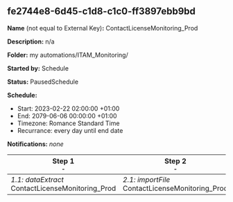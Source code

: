## fe2744e8-6d45-c1d8-c1c0-ff3897ebb9bd

**Name** (not equal to External Key)**:** ContactLicenseMonitoring_Prod

**Description:** n/a

**Folder:** my automations/ITAM_Monitoring/

**Started by:** Schedule

**Status:** PausedSchedule

**Schedule:**

* Start: 2023-02-22 02:00:00 +01:00
* End: 2079-06-06 00:00:00 +01:00
* Timezone: Romance Standard Time
* Recurrance: every day until end date

**Notifications:** _none_


| Step 1<br>_<small>-</small>_ | Step 2<br>_<small>-</small>_ |
| --- | --- |
| _1.1: dataExtract_<br>ContactLicenseMonitoring_Prod | _2.1: importFile_<br>ContactLicenseMonitoring_Prod |

